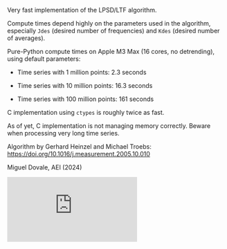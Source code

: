 Very fast implementation of the LPSD/LTF algorithm.

Compute times depend highly on the parameters used in the algorithm, especially `Jdes` (desired number of frequencies) and `Kdes` (desired number of averages).

Pure-Python compute times on Apple M3 Max (16 cores, no detrending), using default parameters:

- Time series with 1 million points: 2.3 seconds

- Time series with 10 million points: 16.3 seconds

- Time series with 100 million points: 161 seconds

C implementation using `ctypes` is roughly twice as fast.

As of yet, C implementation is not managing memory correctly. Beware when processing very long time series. 

Algorithm by Gerhard Heinzel and Michael Troebs: https://doi.org/10.1016/j.measurement.2005.10.010

Miguel Dovale, AEI (2024)

![Multiprocessing times](https://gitlab.aei.uni-hannover.de/midova/spectools/uploads/d978646e6567760481fed9235ef0551a/parallel_lpsd.pdf)